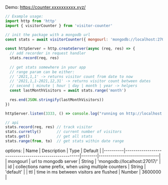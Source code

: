 Demo:
https://counter.xxxxxxxxxx.xyz/

```js
// Example usage:
import http from 'http'
import { visitorCounter } from 'visitor-counter'

// init the package with a mongodb url
const stats = await visitorCounter({ mongourl: 'mongodb://localhost:27017/' })
        
const httpServer = http.createServer(async (req, res) => {
  // add recorder in request handler
  stats.record(req, res)
  
  // get stats somewhere in your app
  // range param can be either:
  // '2021,1,1' -> returns visitor count from date to now
  // '2021,1,1-2021,12,31' -> returns visitor count between dates
  // second | minute | hour | day | month | year -> helpers
  const lastMonthVisitors = await stats.range('month')
  
  res.end(JSON.stringify(lastMonthVisitors))
})

httpServer.listen(3333, () => console.log("running on http://localhost:3333"))
```
```js
// api
stats.record(req, res) // track visitor
stats.curretly()       // current number of visitors
stats.get()            // get all stats
stats.range(from, to)  // get stats within date range
```

options:
| Name     | Description                                           | Type   | Default                      |
|----------|-------------------------------------------------------|--------|------------------------------|
| mongourl | url to mongodb server                                 | String | 'mongodb://localhost:27017/' |
| id       | collections name prefix, when using multiple counters | String | 'default'                    |
| ttl      | time in ms between visitors are flushed               | Number | 3600000                      |
